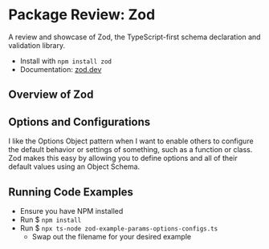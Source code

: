 
# Package Review: Zod

A review and showcase of Zod, the TypeScript-first schema declaration and validation library.

* Install with `npm install zod`
* Documentation: [zod.dev](https://zod.dev)

## Overview of Zod



## Options and Configurations

I like the Options Object pattern when I want to enable others to configure the default behavior or settings of something, such as a function or class. Zod makes this easy by allowing you to define options and all of their default values using an Object Schema.

## Running Code Examples

* Ensure you have NPM installed
* Run $ `npm install`
* Run $ `npx ts-node zod-example-params-options-configs.ts`
  * Swap out the filename for your desired example
